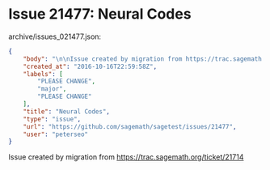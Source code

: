 # Issue 21477: Neural Codes

archive/issues_021477.json:
```json
{
    "body": "\n\nIssue created by migration from https://trac.sagemath.org/ticket/21714\n\n",
    "created_at": "2016-10-16T22:59:58Z",
    "labels": [
        "PLEASE CHANGE",
        "major",
        "PLEASE CHANGE"
    ],
    "title": "Neural Codes",
    "type": "issue",
    "url": "https://github.com/sagemath/sagetest/issues/21477",
    "user": "peterseo"
}
```


Issue created by migration from https://trac.sagemath.org/ticket/21714


